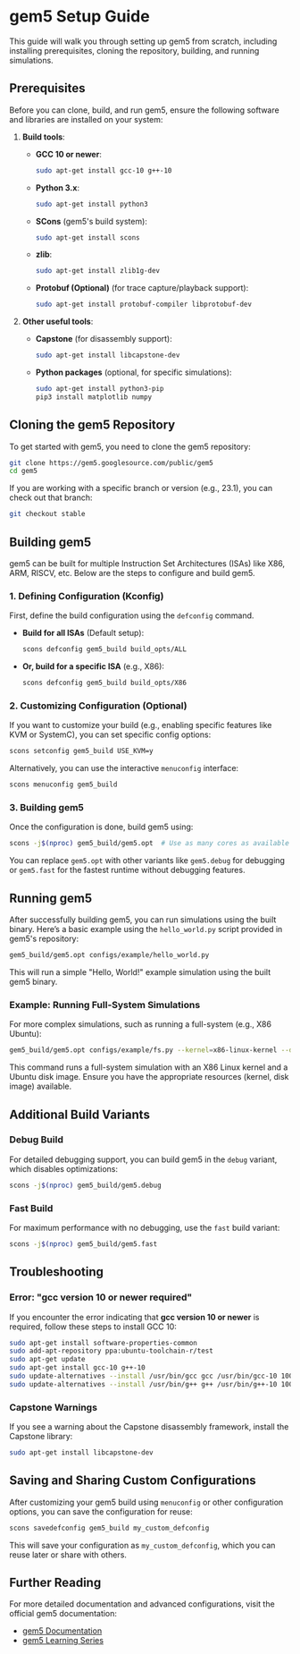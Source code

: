 # gem5 Setup Guide

This guide will walk you through setting up gem5 from scratch, including installing prerequisites, cloning the repository, building, and running simulations.

## Prerequisites

Before you can clone, build, and run gem5, ensure the following software and libraries are installed on your system:

1. **Build tools**:
   - **GCC 10 or newer**:
     ```bash
     sudo apt-get install gcc-10 g++-10
     ```
   - **Python 3.x**:
     ```bash
     sudo apt-get install python3
     ```
   - **SCons** (gem5's build system):
     ```bash
     sudo apt-get install scons
     ```
   - **zlib**:
     ```bash
     sudo apt-get install zlib1g-dev
     ```
   - **Protobuf (Optional)** (for trace capture/playback support):
     ```bash
     sudo apt-get install protobuf-compiler libprotobuf-dev
     ```

2. **Other useful tools**:
   - **Capstone** (for disassembly support):
     ```bash
     sudo apt-get install libcapstone-dev
     ```

   - **Python packages** (optional, for specific simulations):
     ```bash
     sudo apt-get install python3-pip
     pip3 install matplotlib numpy
     ```

## Cloning the gem5 Repository

To get started with gem5, you need to clone the gem5 repository:

```bash
git clone https://gem5.googlesource.com/public/gem5
cd gem5
```

If you are working with a specific branch or version (e.g., 23.1), you can check out that branch:

```bash
git checkout stable
```

## Building gem5

gem5 can be built for multiple Instruction Set Architectures (ISAs) like X86, ARM, RISCV, etc. Below are the steps to configure and build gem5.

### 1. Defining Configuration (Kconfig)

First, define the build configuration using the `defconfig` command.

- **Build for all ISAs** (Default setup):
  ```bash
  scons defconfig gem5_build build_opts/ALL
  ```

- **Or, build for a specific ISA** (e.g., X86):
  ```bash
  scons defconfig gem5_build build_opts/X86
  ```

### 2. Customizing Configuration (Optional)

If you want to customize your build (e.g., enabling specific features like KVM or SystemC), you can set specific config options:

```bash
scons setconfig gem5_build USE_KVM=y
```

Alternatively, you can use the interactive `menuconfig` interface:

```bash
scons menuconfig gem5_build
```

### 3. Building gem5

Once the configuration is done, build gem5 using:

```bash
scons -j$(nproc) gem5_build/gem5.opt  # Use as many cores as available
```

You can replace `gem5.opt` with other variants like `gem5.debug` for debugging or `gem5.fast` for the fastest runtime without debugging features.

## Running gem5

After successfully building gem5, you can run simulations using the built binary. Here’s a basic example using the `hello_world.py` script provided in gem5's repository:

```bash
gem5_build/gem5.opt configs/example/hello_world.py
```

This will run a simple "Hello, World!" example simulation using the built gem5 binary.

### Example: Running Full-System Simulations

For more complex simulations, such as running a full-system (e.g., X86 Ubuntu):

```bash
gem5_build/gem5.opt configs/example/fs.py --kernel=x86-linux-kernel --disk-image=ubuntu-20.04.img
```

This command runs a full-system simulation with an X86 Linux kernel and a Ubuntu disk image. Ensure you have the appropriate resources (kernel, disk image) available.

## Additional Build Variants

### Debug Build

For detailed debugging support, you can build gem5 in the `debug` variant, which disables optimizations:

```bash
scons -j$(nproc) gem5_build/gem5.debug
```

### Fast Build

For maximum performance with no debugging, use the `fast` build variant:

```bash
scons -j$(nproc) gem5_build/gem5.fast
```

## Troubleshooting

### Error: "gcc version 10 or newer required"
If you encounter the error indicating that **gcc version 10 or newer** is required, follow these steps to install GCC 10:

```bash
sudo apt-get install software-properties-common
sudo add-apt-repository ppa:ubuntu-toolchain-r/test
sudo apt-get update
sudo apt-get install gcc-10 g++-10
sudo update-alternatives --install /usr/bin/gcc gcc /usr/bin/gcc-10 100
sudo update-alternatives --install /usr/bin/g++ g++ /usr/bin/g++-10 100
```

### Capstone Warnings
If you see a warning about the Capstone disassembly framework, install the Capstone library:

```bash
sudo apt-get install libcapstone-dev
```

## Saving and Sharing Custom Configurations

After customizing your gem5 build using `menuconfig` or other configuration options, you can save the configuration for reuse:

```bash
scons savedefconfig gem5_build my_custom_defconfig
```

This will save your configuration as `my_custom_defconfig`, which you can reuse later or share with others.

## Further Reading

For more detailed documentation and advanced configurations, visit the official gem5 documentation:

- [gem5 Documentation](https://www.gem5.org/documentation/)
- [gem5 Learning Series](https://www.gem5.org/documentation/learning_gem5/introduction/)

